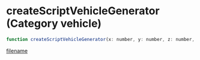 # createScriptVehicleGenerator (Category vehicle)

```js
function createScriptVehicleGenerator(x: number, y: number, z: number, heading: number, p4: number, p5: number, modelHash: number, p7: number, p8: number, p9: number, p10: number, p11: boolean, p12: boolean, p13: boolean, p14: boolean, p15: boolean, p16: number): number
```

[filename](createScriptVehicleGenerator_m.md ':include')